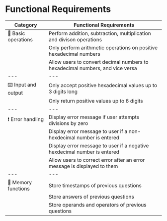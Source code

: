 # Functional Requirements
| Category | Functional Requirements |
| --- | --- |
| 🧮 Basic operations | Perform addition, subtraction, multiplication and divison operations |
|  | Only perform arithmetic operations on positive hexadecimal numbers |
|  | Allow users to convert decimal numbers to hexadecimal numbers, and vice versa |
| --- | --- |
| ⌨️ Input and output | Only accept positive hexadecimal values up to 3 digits long |
|  | Only return positive values up to 6 digits |
| --- | --- |
| ❗ Error handling | Display error message if user attempts divisions by zero |
|  | Display error message to user if a non-hexdecimal number is entered |
|  | Display error message to user if a negative hexdecimal number is entered |
|  | Allow users to correct error after an error message is displayed to them |
| --- | --- |
| 🧠 Memory functions | Store timestamps of previous questions |
|  | Store answers of previous questions |
|  | Store operands and operators of previous questions |